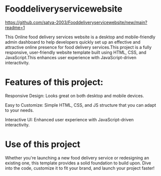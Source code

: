 # Fooddeliveryservicewebsite

https://github.com/satya-2003/Fooddeliveryservicewebsite/new/main?readme=1


This Online food delivery services website is a desktop and mobile-friendly admin dashboard to help developers quickly set up an effective and attractive online presence for food delivery services.This project is a fully responsive, user-friendly website template built using HTML, CSS, and JavaScript.This enhances user experience with JavaScript-driven interactivity.

# Features of this project:

Responsive Design: Looks great on both desktop and mobile devices.

Easy to Customize: Simple HTML, CSS, and JS structure that you can adapt to your needs.

Interactive UI: Enhanced user experience with JavaScript-driven interactivity.


 # Use of this project
Whether you're launching a new food delivery service or redesigning an existing one, this template provides a solid foundation to build upon. Dive into the code, customize it to fit your brand, and launch your project faster!


